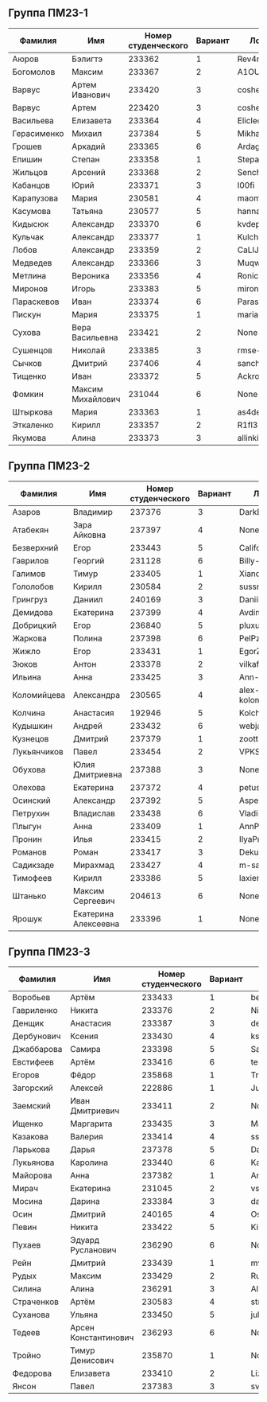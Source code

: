 ## Группа ПМ23-1
| Фамилия | Имя | Номер студенческого | Вариант | Логин github |
|---------|------|-------------|----|-------|
| Аюров | Бэлигтэ | 233362 | 1 | Rev4nch1st |
| Богомолов | Максим | 233367 | 2 | A1OUR |
| Варвус | Артем Иванович | 233420 | 3 | cosheimil |
| Варвус | Артем | 223420 | 3 | cosheimil |
| Васильева | Елизавета | 233364 | 4 | Elicleo |
| Герасименко | Михаил | 237384 | 5 | MikhailGerasimenko |
| Грошев | Аркадий | 233365 | 6 | Ardagus |
| Епишин | Степан | 233358 | 1 | Stepan-ep41 |
| Жильцов | Арсений | 233368 | 2 | Senchezz |
| Кабанцов | Юрий | 233371 | 3 | l00fi |
| Карапузова | Мария | 230581 | 4 | maomaoshka |
| Касумова | Татьяна | 230577 | 5 | hannamontanya |
| Кидысюк | Александр | 233370 | 6 | kvdep |
| Кульчак | Александр | 233377 | 1 | KulchakS |
| Лобов | Александр | 233359 | 2 | CaLIJaaa |
| Медведев | Александр | 233366 | 3 | Muqwal |
| Метлина | Вероника | 233356 | 4 | Ronic19 |
| Миронов | Игорь | 233383 | 5 | miron-igor |
| Параскевов | Иван | 233374 | 6 | Paraskevov |
| Пискун | Мария | 233375 | 1 | mariapiskun |
| Сухова | Вера Васильевна | 233421 | 2 | None |
| Сушенцов | Николай | 233385 | 3 | rmse-infinity |
| Сычков | Дмитрий | 237406 | 4 | sanchizi |
| Тищенко | Иван | 233372 | 5 | Ackrome |
| Фомкин | Максим Михайлович | 231044 | 6 | None |
| Штыркова | Мария | 233363 | 1 | as4dela |
| Эткаленко | Кирилл | 233357 | 2 | R1fl3 |
| Якумова | Алина | 233373 | 3 | allinkins |

## Группа ПМ23-2
| Фамилия | Имя | Номер студенческого | Вариант | Логин github |
|---------|------|-------------|----|-------|
| Азаров | Владимир | 237376 | 3 | DarkBall123 |
| Атабекян | Зара Айковна | 237397 | 4 | None |
| Безверхний | Егор | 233443 | 5 | CalifornianNightmare |
| Гаврилов | Георгий | 231128 | 6 | Billy-Nogami |
| Галимов | Тимур | 233405 | 1 | Xiandec |
| Гололобов | Кирилл | 230584 | 2 | sussr |
| Грингруз | Даниил | 240169 | 3 | Daniil-Pilot |
| Демидова | Екатерина | 237399 | 4 | Avdimdkd |
| Добрицкий | Егор | 236840 | 5 | pluxuryeva |
| Жаркова | Полина | 237398 | 6 | PelPzhar |
| Жижло | Егор | 233431 | 1 | EgorZhizhlo |
| Зюков | Антон | 233378 | 2 | vilkafork21 |
| Ильина | Анна | 233425 | 3 | Ann-Ilina |
| Коломийцева | Александра | 230565 | 4 | alex-kolomiitseva007 |
| Колчина | Анастасия | 192946 | 5 | KolchinaAsya |
| Кудышкин | Андрей | 233432 | 6 | webjaba |
| Кузнецов | Дмитрий | 237379 | 1 | zoott1c |
| Лукьянчиков | Павел | 233454 | 2 | VPKST |
| Обухова | Юлия Дмитриевна | 237388 | 3 | None |
| Олехова | Екатерина | 237372 | 4 | petushokok |
| Осинский | Александр | 237392 | 5 | AsperaMl |
| Петрухин | Владислав | 233438 | 6 | Vladislav-Petrukhin |
| Плыгун | Анна | 233409 | 1 | AnnPlugn |
| Пронин | Илья | 233415 | 2 | IlyaPronin461 |
| Романов | Роман | 233417 | 3 | DekuMidBak |
| Садикзаде | Мирахмад | 233427 | 4 | m-sadikzade |
| Тимофеев | Кирилл | 233386 | 5 | laxier |
| Штанько | Максим Сергеевич | 204613 | 6 | None |
| Ярошук | Екатерина Алексеевна | 233396 | 1 | None |

## Группа ПМ23-3
| Фамилия | Имя | Номер студенческого | Вариант | Логин github |
|---------|------|-------------|----|-------|
| Воробьев | Артём | 233433 | 1 | be17happy |
| Гавриленко | Никита | 233376 | 2 | NikitaGavrilenko |
| Денщик | Анастасия | 233387 | 3 | denassstya |
| Дербунович | Ксения | 233430 | 4 | ksshik |
| Джаббарова | Самира | 233398 | 5 | SamiraDzhabbarova |
| Евстифеев | Артём | 233416 | 6 | tematasher |
| Егоров | Фёдор | 235868 | 1 | TryFedor |
| Загорский | Алексей | 222886 | 1 | Ju1ceL0ver |
| Заемский | Иван Дмитриевич | 233411 | 2 | None |
| Ищенко | Маргарита | 233435 | 3 | Margarrret |
| Казакова | Валерия | 233414 | 4 | ssoelyaderei |
| Ларькова | Дарья | 237378 | 5 | DariaMuranova |
| Лукьянова | Каролина | 233440 | 6 | KarolinaLu911 |
| Майорова | Анна | 237382 | 1 | Anna-mayorova |
| Мирач | Екатерина | 231045 | 2 | vshdy |
| Мосина | Дарина | 233384 | 3 | dar-u |
| Осин | Дмитрий | 240165 | 4 | OsinDmitrii |
| Певин | Никита | 233422 | 5 | Kinggl3 |
| Пухаев | Эдуард Русланович | 236290 | 6 | None |
| Рейн | Дмитрий | 233439 | 1 | mvnticore |
| Рудых | Максим | 233429 | 2 | RudykhMaksim |
| Силина | Алина | 236291 | 3 | AlinaSilinaa |
| Страченков | Артём | 230583 | 4 | strbenz |
| Суханова | Ульяна | 233450 | 5 | julien2910 |
| Тедеев | Арсен Константинович | 236293 | 6 | None |
| Тройно | Тимур Денисович | 235870 | 1 | None |
| Федорова | Елизавета | 233410 | 2 | LizaFedorovaa |
| Янсон | Павел | 237383 | 3 | svetaianson |